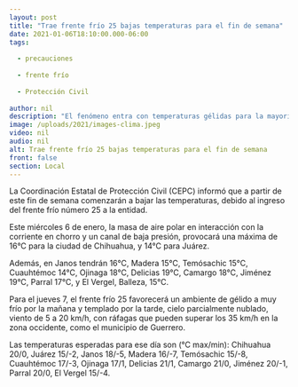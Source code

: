```yaml
---
layout: post
title: "Trae frente frío 25 bajas temperaturas para el fin de semana"
date: 2021-01-06T18:10:00.000-06:00
tags:
  
  - precauciones
  
  - frente frío
  
  - Protección Civil
  
author: nil
description: "El fenómeno entra con temperaturas gélidas para la mayoría del territorio estatal, y este jueves provocará una mínima de 0°C para la ciudad de Chihuahua, -2°C en Juárez y -3°C en Cuauhtémoc; Madera y Temósachic llegarán a -7°C y -8°C, respectivamente"
image: /uploads/2021/images-clima.jpeg
video: nil
audio: nil
alt: Trae frente frío 25 bajas temperaturas para el fin de semana
front: false
section: Local
---
```


La Coordinación Estatal de Protección Civil (CEPC) informó que a partir de este fin de semana comenzarán a bajar las temperaturas, debido al ingreso del frente frío número 25 a la entidad.

Este miércoles 6 de enero, la masa de aire polar en interacción con la corriente en chorro y un canal de baja presión, provocará una máxima de 16°C para la ciudad de Chihuahua, y 14°C para Juárez.

Además, en Janos tendrán 16°C, Madera 15°C, Temósachic 15°C, Cuauhtémoc 14°C, Ojinaga 18°C, Delicias 19°C, Camargo 18°C, Jiménez 19°C, Parral 17°C, y El Vergel, Balleza, 15°C.

Para el jueves 7, el frente frío 25 favorecerá un ambiente de gélido a muy frío por la mañana y templado por la tarde, cielo parcialmente nublado, viento de 5 a 20 km/h, con ráfagas que pueden superar los 35 km/h en la zona occidente, como el municipio de Guerrero.

Las temperaturas esperadas para ese día son (°C max/min): Chihuahua 20/0, Juárez 15/-2, Janos 18/-5, Madera 16/-7, Temósachic 15/-8, Cuauhtémoc 17/-3, Ojinaga 17/1, Delicias 21/1, Camargo 21/0, Jiménez 20/-1, Parral 20/0, El Vergel 15/-4.